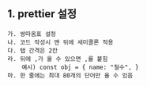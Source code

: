 ## 1. prettier 설정

    가. 쌍따옴표 설정
    나. 코드 작성시 맨 뒤에 세미콜론 적용
    다. 탭 간격은 2칸
    라. 뒤에 ,가 올 수 있으면 ,를 붙힘
        예시) const obj = { name: "철수", }
    마. 한 줄에는 최대 80개의 단어만 올 수 있음
